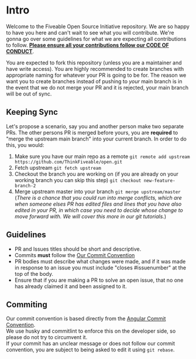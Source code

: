 # Intro
Welcome to the Fiveable Open Source Initiative repository. We are so happy to have you here and can't wait to see what you will contribute. We're gonna go over some guidelines for what we are expecting all contributions to follow. [**Please ensure all your contributions follow our CODE OF CONDUCT**](https://github.com/ThinkFiveable/open/blob/main/.github/CODE_OF_CONDUCT.md).

You are expected to fork this repository (unless you are a maintainer and have write access). You are highly recommended to create branches with appropriate naming for whatever your PR is going to be for. The reason we want you to create branches instead of pushing to *your* main branch is in the event that we do not merge your PR and it is rejected, your main branch will be out of sync.

## Keeping Sync
Let's propose a scenario, say you and another person make two separate PRs. The other persons PR is merged before yours, you are **required** to "merge the upstream main branch" into your current branch. In order to do this, you would:
1. Make sure you have our main repo as a remote `git remote add upstream https://github.com/ThinkFiveable/open.git`
2. Fetch upstream `git fetch upstream`
3. Checkout the branch you are working on (if you are already on your working branch you can skip this step) `git checkout new-feature-branch-2`
4. Merge upstream master into your branch `git merge upstream/master` (*There is a chance that you could run into merge conflicts, which are when someone elses PR has edited files and lines that you have also edited in your PR, in which case you need to decide whose change to move forward with. We will cover this more in our git tutorials.*)

## Guidelines
- PR and Issues titles should be short and descriptive.
- Commits **must** follow the [Our Commit Convention](#commiting)
- PR bodies must describe what changes were made, and if it was made in response to an issue you must include "closes #issuenumber" at the top of the body.
- Ensure that if you are making a PR to solve an open issue, that no one has already claimed it and been assigned to it.

## Commiting
Our commit convention is based directly from the [Angular Commit Convention](https://www.conventionalcommits.org/en/v1.0.0-beta.4/).  
We use husky and commitlint to enforce this on the developer side, so please do not try to circumvent it.  
If your commit has an unclear message or does not follow our commit convention, you are subject to being asked to edit it using `git rebase`.


